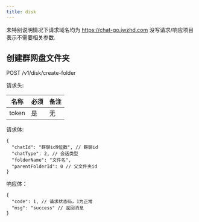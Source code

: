 ```yaml
---
title: disk
---
```


未特别说明情况下请求域名均为 https://chat-go.jwzhd.com
没写请求/响应项目表示不需要相关参数.  

## 创建群网盘文件夹

POST /v1/disk/create-folder

请求头:  

|名称|必须|备注|
|-----|-----|-----|
|token|是|无|

请求体:  
```JSONC
{
  "chatId": "群聊id9位数", // 群聊id
  "chatType": 2, // 会话类型
  "folderName": "文件名",
  "parentFolderId": 0 // 父文件夹id
}
```

响应体：
```JSONC
{
  "code": 1, // 请求状态码，1为正常
  "msg": "success" // 返回消息
}
```
